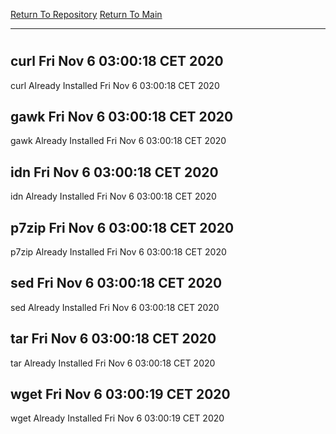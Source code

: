 [Return To Repository](https://github.com/bast69/piholeparser/)
[Return To Main](https://github.com/bast69/piholeparser/blob/master/RecentRunLogs/Mainlog.md)
____________________________________
# 
## curl Fri Nov  6 03:00:18 CET 2020
curl Already Installed Fri Nov  6 03:00:18 CET 2020
## gawk Fri Nov  6 03:00:18 CET 2020
gawk Already Installed Fri Nov  6 03:00:18 CET 2020
## idn Fri Nov  6 03:00:18 CET 2020
idn Already Installed Fri Nov  6 03:00:18 CET 2020
## p7zip Fri Nov  6 03:00:18 CET 2020
p7zip Already Installed Fri Nov  6 03:00:18 CET 2020
## sed Fri Nov  6 03:00:18 CET 2020
sed Already Installed Fri Nov  6 03:00:18 CET 2020
## tar Fri Nov  6 03:00:18 CET 2020
tar Already Installed Fri Nov  6 03:00:18 CET 2020
## wget Fri Nov  6 03:00:19 CET 2020
wget Already Installed Fri Nov  6 03:00:19 CET 2020

